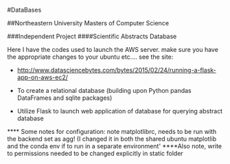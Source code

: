 #DataBases


##Northeastern University Masters of Computer Science


###Independent Project
####Scientific Abstracts Database

Here I have the codes used to launch the AWS server.  make sure you have the appropriate changes to your ubuntu etc.... see the site: 
- http://www.datasciencebytes.com/bytes/2015/02/24/running-a-flask-app-on-aws-ec2/

- To create a relational database (building upon Python pandas DataFrames and sqlite packages)
- Utilize Flask to launch web application of database for querying abstract database


**** Some notes for configuration: note matplotlibrc, needs to be run with the backend set as agg!  (I changed it in both the shared ubuntu matplotlib and the conda env if to run in a separate environment'
****Also note, write to permissions needed to be changed explicitly in static folder
